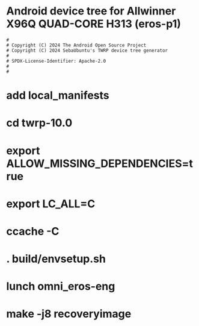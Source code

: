 # Android device tree for Allwinner X96Q QUAD-CORE H313 (eros-p1)

```
#
# Copyright (C) 2024 The Android Open Source Project
# Copyright (C) 2024 SebaUbuntu's TWRP device tree generator
#
# SPDX-License-Identifier: Apache-2.0
#
#
```
# add local_manifests
# <project path="device/allwinner/eros-p1" name="frol82/twrp_device_allwinner_eros-p1" remote="github" revision="twrp-10" />
  
# cd twrp-10.0
# export ALLOW_MISSING_DEPENDENCIES=true
# export LC_ALL=C
# ccache -C
# . build/envsetup.sh
# lunch omni_eros-eng
# make -j8 recoveryimage

```
